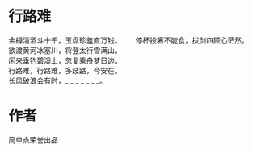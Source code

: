 # 行路难
金樽清酒斗十千，玉盘珍羞直万钱。      
停杯投箸不能食，拔剑四顾心茫然。     
欲渡黄河冰塞川，将登太行雪满山。     
闲来垂钓碧溪上，忽复乘舟梦日边。     
行路难，行路难，多歧路，今安在。     
长风破浪会有时，_ _ _ _ _ _ _。 

# 作者
简单点荣誉出品
